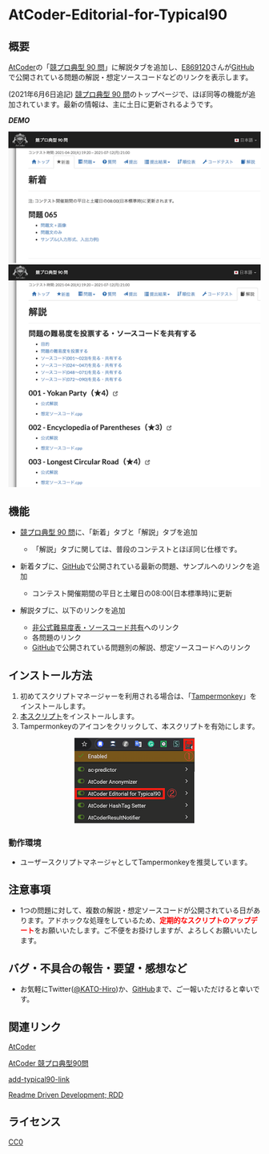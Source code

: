 # AtCoder-Editorial-for-Typical90

## 概要

[AtCoder](https://atcoder.jp/)の「[競プロ典型 90 問](https://atcoder.jp/contests/typical90)」に解説タブを追加し、[E869120](https://atcoder.jp/users/E869120)さんが[GitHub](https://github.com/E869120/kyopro_educational_90)で公開されている問題の解説・想定ソースコードなどのリンクを表示します。

(2021年6月6日追記) [競プロ典型 90 問](https://atcoder.jp/contests/typical90)のトップページで、ほぼ同等の機能が追加されています。最新の情報は、主に土日に更新されるようです。

***DEMO***

<div align="center">

  ![](images/demo_latest_task.png)
  ![](images/demo_editorial.png)

</div>

## 機能

- [競プロ典型 90 問](https://atcoder.jp/contests/typical90)に、「新着」タブと「解説」タブを追加
  - 「解説」タブに関しては、普段のコンテストとほぼ同じ仕様です。

- 新着タブに、[GitHub](https://github.com/E869120/kyopro_educational_90)で公開されている最新の問題、サンプルへのリンクを追加
  - コンテスト開催期間の平日と土曜日の08:00(日本標準時)に更新
- 解説タブに、以下のリンクを追加
  - [非公式難易度表・ソースコード共有](https://docs.google.com/spreadsheets/d/1GG4Higis4n4GJBViVltjcbuNfyr31PzUY_ZY1zh2GuI/edit#gid=0)へのリンク
  - 各問題のリンク
  - [GitHub](https://github.com/E869120/kyopro_educational_90)で公開されている問題別の解説、想定ソースコードへのリンク

## インストール方法

1. 初めてスクリプトマネージャーを利用される場合は、「[Tampermonkey](https://www.tampermonkey.net/)」をインストールします。
2. [本スクリプト](https://greasyfork.org/ja/scripts/427584-atcoder-editorial-for-typical90)をインストールします。
3. Tampermonkeyのアイコンをクリックして、本スクリプトを有効にします。

<div align="center">

  ![](images/enable_to_use_script.png)

</div>

### 動作環境

- ユーザースクリプトマネージャとしてTampermonkeyを推奨しています。

## 注意事項

- 1つの問題に対して、複数の解説・想定ソースコードが公開されている日があります。アドホックな処理をしているため、<font color="red"><b>定期的なスクリプトのアップデート</b></font></a>をお願いいたします。ご不便をお掛けしますが、よろしくお願いいたします。

## バグ・不具合の報告・要望・感想など

- お気軽にTwitter([@KATO-Hiro](https://twitter.com/k_hiro1818))か、[GitHub](https://github.com/KATO-Hiro/AtCoder-Editorial-for-Typical90)まで、ご一報いただけると幸いです。

## 関連リンク

[AtCoder](https://atcoder.jp/)

[AtCoder 競プロ典型90問](https://atcoder.jp/contests/typical90)

[add-typical90-link](https://greasyfork.org/ja/scripts/427326-add-typical90-link)

[Readme Driven Development; RDD](https://qiita.com/b4b4r07/items/c80d53db9a0fd59086ec)

## ライセンス

[CC0](https://creativecommons.org/share-your-work/public-domain/cc0)
